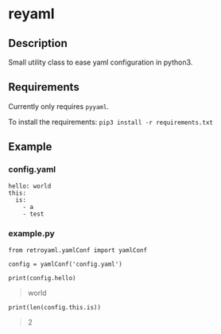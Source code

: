 # reyaml

## Description
Small utility class to ease yaml configuration in python3.

## Requirements
Currently only requires `pyyaml`. 

To install the requirements:
`pip3 install -r requirements.txt`

## Example
### config.yaml
```
hello: world
this:
  is:
    - a
    - test
```
### example.py
```
from retroyaml.yamlConf import yamlConf

config = yamlConf('config.yaml')

print(config.hello)
```
> world
```
print(len(config.this.is))
```
> 2